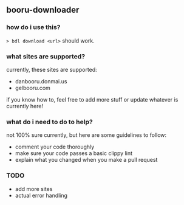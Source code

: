 
## booru-downloader

### how do i use this?

`> bdl download <url>` should work.

### what sites are supported?

currently, these sites are supported:
* danbooru.donmai.us
* gelbooru.com

if you know how to, feel free to add more stuff or update whatever is currently here!

### what do i need to do to help?
not 100% sure currently, but here are some guidelines to follow:
* comment your code thoroughly
* make sure your code passes a basic clippy lint
* explain what you changed when you make a pull request

### TODO
* add more sites
* actual error handling
